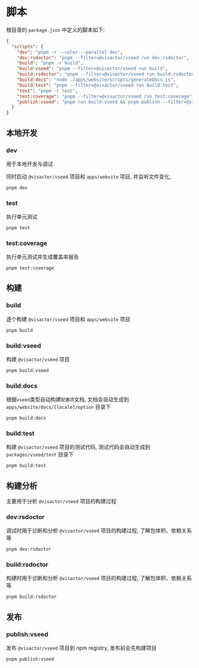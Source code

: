 # 脚本

根目录的 `package.json` 中定义的脚本如下:

```json title="package.json"
{
  "scripts": {
    "dev": "pnpm -r --color --parallel dev",
    "dev:rsdoctor": "pnpm --filter=@visactor/vseed run dev:rsdoctor",
    "build": "pnpm -r build",
    "build:vseed": "pnpm --filter=@visactor/vseed run build",
    "build:rsdoctor": "pnpm --filter=@visactor/vseed run build:rsdoctor",
    "build:docs": "node ./apps/website/scripts/generateDocs.js",
    "build:test": "pnpm --filter=@visactor/vseed run build:test",
    "test": "pnpm -r test",
    "test:coverage": "pnpm --filter=@visactor/vseed run test:coverage",
    "publish:vseed": "pnpm run build:vseed && pnpm publish --filter=@visactor/vseed --access=public"
  }
}
```

## 本地开发

### dev

用于本地开发与调试

同时启动 `@visactor/vseed` 项目和 `apps/website` 项目, 并监听文件变化, 

```bash
pnpm dev
```

### test

执行单元测试

```bash
pnpm test
```

### test:coverage

执行单元测试并生成覆盖率报告

```bash
pnpm test:coverage
```

## 构建

### build

逐个构建 `@visactor/vseed` 项目和 `apps/website` 项目

```bash
pnpm build
```

### build:vseed

构建 `@visactor/vseed` 项目

```bash
pnpm build:vseed
```

### build:docs

根据`vseed`类型自动构建`配置项`文档, 文档会自动生成到 `apps/website/docs/[locale]/option` 目录下

```bash
pnpm build:docs
```

### build:test

构建 `@visactor/vseed` 项目的测试代码, 测试代码会自动生成到 `packages/vseed/test` 目录下

```bash
pnpm build:test
```

## 构建分析

主要用于分析 `@visactor/vseed` 项目的构建过程

### dev:rsdoctor

调试时用于诊断和分析 `@visactor/vseed` 项目的构建过程, 了解包体积、依赖关系等

```bash
pnpm dev:rsdoctor
```

### build:rsdoctor

构建时用于诊断和分析 `@visactor/vseed` 项目的构建过程, 了解包体积、依赖关系等

```bash
pnpm build:rsdoctor
```

## 发布

### publish:vseed

发布 `@visactor/vseed` 项目到 npm  registry, 发布前会先构建项目

```bash
pnpm publish:vseed
```

